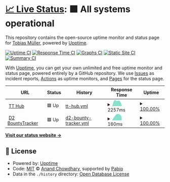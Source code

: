 # [📈 Live Status](https://iliksis.github.io/status.iliksis.com): <!--live status--> **🟩 All systems operational**

This repository contains the open-source uptime monitor and status page for [Tobias Müller](https://iliksis.github.io/status.iliksis.com), powered by [Upptime](https://github.com/upptime/upptime).

[![Uptime CI](https://github.com/iliksis/status.iliksis.com/workflows/Uptime%20CI/badge.svg)](https://github.com/iliksis/status.iliksis.com/actions?query=workflow%3A%22Uptime+CI%22)
[![Response Time CI](https://github.com/iliksis/status.iliksis.com/workflows/Response%20Time%20CI/badge.svg)](https://github.com/iliksis/status.iliksis.com/actions?query=workflow%3A%22Response+Time+CI%22)
[![Graphs CI](https://github.com/iliksis/status.iliksis.com/workflows/Graphs%20CI/badge.svg)](https://github.com/iliksis/status.iliksis.com/actions?query=workflow%3A%22Graphs+CI%22)
[![Static Site CI](https://github.com/iliksis/status.iliksis.com/workflows/Static%20Site%20CI/badge.svg)](https://github.com/iliksis/status.iliksis.com/actions?query=workflow%3A%22Static+Site+CI%22)
[![Summary CI](https://github.com/iliksis/status.iliksis.com/workflows/Summary%20CI/badge.svg)](https://github.com/iliksis/status.iliksis.com/actions?query=workflow%3A%22Summary+CI%22)

With [Upptime](https://upptime.js.org), you can get your own unlimited and free uptime monitor and status page, powered entirely by a GitHub repository. We use [Issues](https://github.com/iliksis/status.iliksis.com/issues) as incident reports, [Actions](https://github.com/iliksis/status.iliksis.com/actions) as uptime monitors, and [Pages](https://iliksis.github.io/status.iliksis.com) for the status page.

<!--start: status pages-->
<!-- This summary is generated by Upptime (https://github.com/upptime/upptime) -->
<!-- Do not edit this manually, your changes will be overwritten -->
<!-- prettier-ignore -->
| URL | Status | History | Response Time | Uptime |
| --- | ------ | ------- | ------------- | ------ |
| <img alt="" src="https://icons.duckduckgo.com/ip3/tthub.iliksis.com.ico" height="13"> [TT Hub](https://tthub.iliksis.com) | 🟩 Up | [tt-hub.yml](https://github.com/iliksis/status.iliksis.com/commits/HEAD/history/tt-hub.yml) | <details><summary><img alt="Response time graph" src="./graphs/tt-hub/response-time-week.png" height="20"> 2257ms</summary><br><a href="https://status.iliksis.com/history/tt-hub"><img alt="Response time 2257" src="https://img.shields.io/endpoint?url=https%3A%2F%2Fraw.githubusercontent.com%2Filiksis%2Fstatus.iliksis.com%2FHEAD%2Fapi%2Ftt-hub%2Fresponse-time.json"></a><br><a href="https://status.iliksis.com/history/tt-hub"><img alt="24-hour response time 2257" src="https://img.shields.io/endpoint?url=https%3A%2F%2Fraw.githubusercontent.com%2Filiksis%2Fstatus.iliksis.com%2FHEAD%2Fapi%2Ftt-hub%2Fresponse-time-day.json"></a><br><a href="https://status.iliksis.com/history/tt-hub"><img alt="7-day response time 2257" src="https://img.shields.io/endpoint?url=https%3A%2F%2Fraw.githubusercontent.com%2Filiksis%2Fstatus.iliksis.com%2FHEAD%2Fapi%2Ftt-hub%2Fresponse-time-week.json"></a><br><a href="https://status.iliksis.com/history/tt-hub"><img alt="30-day response time 2257" src="https://img.shields.io/endpoint?url=https%3A%2F%2Fraw.githubusercontent.com%2Filiksis%2Fstatus.iliksis.com%2FHEAD%2Fapi%2Ftt-hub%2Fresponse-time-month.json"></a><br><a href="https://status.iliksis.com/history/tt-hub"><img alt="1-year response time 2257" src="https://img.shields.io/endpoint?url=https%3A%2F%2Fraw.githubusercontent.com%2Filiksis%2Fstatus.iliksis.com%2FHEAD%2Fapi%2Ftt-hub%2Fresponse-time-year.json"></a></details> | <details><summary><a href="https://status.iliksis.com/history/tt-hub">100.00%</a></summary><a href="https://status.iliksis.com/history/tt-hub"><img alt="All-time uptime 100.00%" src="https://img.shields.io/endpoint?url=https%3A%2F%2Fraw.githubusercontent.com%2Filiksis%2Fstatus.iliksis.com%2FHEAD%2Fapi%2Ftt-hub%2Fuptime.json"></a><br><a href="https://status.iliksis.com/history/tt-hub"><img alt="24-hour uptime 100.00%" src="https://img.shields.io/endpoint?url=https%3A%2F%2Fraw.githubusercontent.com%2Filiksis%2Fstatus.iliksis.com%2FHEAD%2Fapi%2Ftt-hub%2Fuptime-day.json"></a><br><a href="https://status.iliksis.com/history/tt-hub"><img alt="7-day uptime 100.00%" src="https://img.shields.io/endpoint?url=https%3A%2F%2Fraw.githubusercontent.com%2Filiksis%2Fstatus.iliksis.com%2FHEAD%2Fapi%2Ftt-hub%2Fuptime-week.json"></a><br><a href="https://status.iliksis.com/history/tt-hub"><img alt="30-day uptime 100.00%" src="https://img.shields.io/endpoint?url=https%3A%2F%2Fraw.githubusercontent.com%2Filiksis%2Fstatus.iliksis.com%2FHEAD%2Fapi%2Ftt-hub%2Fuptime-month.json"></a><br><a href="https://status.iliksis.com/history/tt-hub"><img alt="1-year uptime 100.00%" src="https://img.shields.io/endpoint?url=https%3A%2F%2Fraw.githubusercontent.com%2Filiksis%2Fstatus.iliksis.com%2FHEAD%2Fapi%2Ftt-hub%2Fuptime-year.json"></a></details>
| <img alt="" src="https://icons.duckduckgo.com/ip3/d2bountytracker.com.ico" height="13"> [D2 BountyTracker](https://d2bountytracker.com) | 🟩 Up | [d2-bounty-tracker.yml](https://github.com/iliksis/status.iliksis.com/commits/HEAD/history/d2-bounty-tracker.yml) | <details><summary><img alt="Response time graph" src="./graphs/d2-bounty-tracker/response-time-week.png" height="20"> 160ms</summary><br><a href="https://status.iliksis.com/history/d2-bounty-tracker"><img alt="Response time 160" src="https://img.shields.io/endpoint?url=https%3A%2F%2Fraw.githubusercontent.com%2Filiksis%2Fstatus.iliksis.com%2FHEAD%2Fapi%2Fd2-bounty-tracker%2Fresponse-time.json"></a><br><a href="https://status.iliksis.com/history/d2-bounty-tracker"><img alt="24-hour response time 160" src="https://img.shields.io/endpoint?url=https%3A%2F%2Fraw.githubusercontent.com%2Filiksis%2Fstatus.iliksis.com%2FHEAD%2Fapi%2Fd2-bounty-tracker%2Fresponse-time-day.json"></a><br><a href="https://status.iliksis.com/history/d2-bounty-tracker"><img alt="7-day response time 160" src="https://img.shields.io/endpoint?url=https%3A%2F%2Fraw.githubusercontent.com%2Filiksis%2Fstatus.iliksis.com%2FHEAD%2Fapi%2Fd2-bounty-tracker%2Fresponse-time-week.json"></a><br><a href="https://status.iliksis.com/history/d2-bounty-tracker"><img alt="30-day response time 160" src="https://img.shields.io/endpoint?url=https%3A%2F%2Fraw.githubusercontent.com%2Filiksis%2Fstatus.iliksis.com%2FHEAD%2Fapi%2Fd2-bounty-tracker%2Fresponse-time-month.json"></a><br><a href="https://status.iliksis.com/history/d2-bounty-tracker"><img alt="1-year response time 160" src="https://img.shields.io/endpoint?url=https%3A%2F%2Fraw.githubusercontent.com%2Filiksis%2Fstatus.iliksis.com%2FHEAD%2Fapi%2Fd2-bounty-tracker%2Fresponse-time-year.json"></a></details> | <details><summary><a href="https://status.iliksis.com/history/d2-bounty-tracker">100.00%</a></summary><a href="https://status.iliksis.com/history/d2-bounty-tracker"><img alt="All-time uptime 100.00%" src="https://img.shields.io/endpoint?url=https%3A%2F%2Fraw.githubusercontent.com%2Filiksis%2Fstatus.iliksis.com%2FHEAD%2Fapi%2Fd2-bounty-tracker%2Fuptime.json"></a><br><a href="https://status.iliksis.com/history/d2-bounty-tracker"><img alt="24-hour uptime 100.00%" src="https://img.shields.io/endpoint?url=https%3A%2F%2Fraw.githubusercontent.com%2Filiksis%2Fstatus.iliksis.com%2FHEAD%2Fapi%2Fd2-bounty-tracker%2Fuptime-day.json"></a><br><a href="https://status.iliksis.com/history/d2-bounty-tracker"><img alt="7-day uptime 100.00%" src="https://img.shields.io/endpoint?url=https%3A%2F%2Fraw.githubusercontent.com%2Filiksis%2Fstatus.iliksis.com%2FHEAD%2Fapi%2Fd2-bounty-tracker%2Fuptime-week.json"></a><br><a href="https://status.iliksis.com/history/d2-bounty-tracker"><img alt="30-day uptime 100.00%" src="https://img.shields.io/endpoint?url=https%3A%2F%2Fraw.githubusercontent.com%2Filiksis%2Fstatus.iliksis.com%2FHEAD%2Fapi%2Fd2-bounty-tracker%2Fuptime-month.json"></a><br><a href="https://status.iliksis.com/history/d2-bounty-tracker"><img alt="1-year uptime 100.00%" src="https://img.shields.io/endpoint?url=https%3A%2F%2Fraw.githubusercontent.com%2Filiksis%2Fstatus.iliksis.com%2FHEAD%2Fapi%2Fd2-bounty-tracker%2Fuptime-year.json"></a></details>

<!--end: status pages-->

[**Visit our status website →**](https://iliksis.github.io/status.iliksis.com)

## 📄 License

- Powered by: [Upptime](https://github.com/upptime/upptime)
- Code: [MIT](./LICENSE) © [Anand Chowdhary](https://anandchowdhary.com), supported by [Pabio](https://pabio.com)
- Data in the `./history` directory: [Open Database License](https://opendatacommons.org/licenses/odbl/1-0/)
